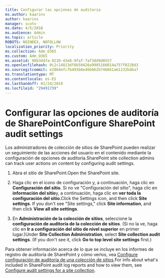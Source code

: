 ```yaml
---
title: Configurar las opciones de auditoría
ms.author: kaarins
author: kaarins
manager: scotv
ms.date: 4/5/2018
ms.audience: Admin
ms.topic: article
ROBOTS: NOINDEX, NOFOLLOW
localization_priority: Priority
ms.collection: Adm_O365
ms.custom: Adm_O365
ms.assetid: 98b3d4fa-9210-43e8-9faf-7af3dd9d8557
ms.openlocfilehash: 0c2c14813df6b50426a9985166014a757f0228d3
ms.sourcegitcommit: e2864efcfb493b6e46b662b746661a61232bdba7
ms.translationtype: MT
ms.contentlocale: es-ES
ms.lasthandoff: 01/24/2019
ms.locfileid: "29491739"
---
```

# <a name="configure-sharepoint-audit-settings"></a><span data-ttu-id="d93db-102">Configurar las opciones de auditoría de SharePoint</span><span class="sxs-lookup"><span data-stu-id="d93db-102">Configure SharePoint audit settings</span></span>

<span data-ttu-id="d93db-103">Los administradores de colección de sitios de SharePoint pueden realizar un seguimiento de las acciones del usuario en el contenido mediante la configuración de opciones de auditoría.</span><span class="sxs-lookup"><span data-stu-id="d93db-103">SharePoint site collection admins can track user actions on content by configuring audit settings.</span></span>
  
1. <span data-ttu-id="d93db-104">Abra el sitio de SharePoint.</span><span class="sxs-lookup"><span data-stu-id="d93db-104">Open the SharePoint site.</span></span>
    
2. <span data-ttu-id="d93db-p101">Haga clic en el icono de configuración y, a continuación, haga clic en **Configuración del sitio**. Si no ve "Configuración del sitio", haga clic en **información del sitio**y, a continuación, haga clic en **ver toda la configuración del sitio**.</span><span class="sxs-lookup"><span data-stu-id="d93db-p101">Click the Settings icon, and then click **Site settings**. If you don't see "Site settings," click **Site information**, and then click **View all site settings**.</span></span>
    
3. <span data-ttu-id="d93db-p102">En **Administración de la colección de sitios**, seleccione la **configuración de auditoría de la colección de sitios**. (Si no la ve, haga clic en **Ir a configuración del sitio de nivel superior** en primer lugar.)</span><span class="sxs-lookup"><span data-stu-id="d93db-p102">Under **Site Collection Administration**, select **Site collection audit settings**. (If you don't see it, click **Go to top level site settings** first.)</span></span> 
    
<span data-ttu-id="d93db-109">Para obtener información acerca de lo que se incluye en los informes de registro de auditoría de SharePoint y cómo verlos, vea [Configure configuración de auditoría de una colección de sitios](https://go.microsoft.com/fwlink/?linkid=404050).</span><span class="sxs-lookup"><span data-stu-id="d93db-109">For info about what's included in SharePoint audit log reports and how to view them, see [Configure audit settings for a site collection](https://go.microsoft.com/fwlink/?linkid=404050).</span></span>
  

